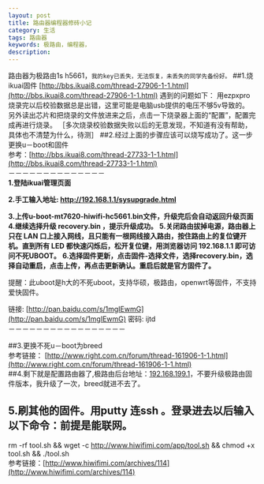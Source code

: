 ```yaml
---
layout: post
title: 路由器编程器修砖小记
category: 生活
tags: 路由器
keywords: 极路由，编程器，
description: 
---
```

路由器为极路由1s h5661，`我的key已丢失，无法恢复，未丢失的同学先备份好。`
##1.烧ikuai固件  [http://bbs.ikuai8.com/thread-27906-1-1.html](http://bbs.ikuai8.com/thread-27906-1-1.html)
遇到的问题如下：
用ezpxpro 烧录完以后校验数据总是出错，这里可能是电脑usb提供的电压不够5v导致的。
另外读出芯片和把烧录的文件放进来之后，点击一下烧录器上面的“配置”，配置完成再进行烧录。
［多次烧录校验数据失败以后的无意发现，不知道有没有帮助，具体也不清楚为什么，待测］
##2.经过上面的步骤应该可以烧写成功了。这一步更换u－boot和固件
</br>参考：[http://bbs.ikuai8.com/thread-27733-1-1.html](http://bbs.ikuai8.com/thread-27733-1-1.html)
</br>－－－－－－－－－－－－－－</br>
**1.登陆ikuai管理页面**

**2.手工输入地址: http://192.168.1.1/sysupgrade.html**

**3.上传u-boot-mt7620-hiwifi-hc5661.bin文件，升级完后会自动返回升级页面**
**4.继续选择升级 recovery.bin ，提示升级成功。**
**5.关闭路由拔掉电源，路由器上只在 LAN 口上接入网线，且只能有一根网线接入路由，按住路由上的复位键开机。直到所有 LED 都快速闪烁后，松开复位键，用浏览器访问 192.168.1.1 即可访问不死UBOOT。**
**6.选择固件更新，点击固件-选择文件，选择recovery.bin，选择自动重启，点击上传，再点击更新确认。重启后就是官方固件了。**

提醒：此uboot是h大的不死uboot，支持华硕，极路由，openwrt等固件，不支持爱快固件。

链接: [http://pan.baidu.com/s/1mgIEwmG](http://pan.baidu.com/s/1mgIEwmG) 密码: ijtd
</br>－－－－－－－－－－－－－－－－－</br>

##3.更换不死u－boot为breed 
</br>参考链接： [http://www.right.com.cn/forum/thread-161906-1-1.html](http://www.right.com.cn/forum/thread-161906-1-1.html)</br>
##4.剩下就是配置路由器了,极路由后台地址：[192.168.199.1](192.168.199.1)，不要升级极路由固件版本，我升级了一次，breed就进不去了。
## 5.刷其他的固件。用putty 连ssh 。登录进去以后输入以下命令：前提是能联网。
rm -rf tool.sh && wget -c http://www.hiwifimi.com/app/tool.sh && chmod +x tool.sh && ./tool.sh 
</br>参考链接：[http://www.hiwifimi.com/archives/114](http://www.hiwifimi.com/archives/114)</br>